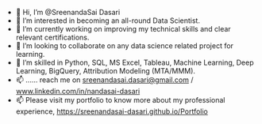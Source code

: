 - 👋 Hi, I’m @SreenandaSai Dasari             
- 👀 I’m interested in becoming an all-round Data Scientist.                     
- 🌱 I’m currently working on improving my technical skills and clear relevant certifications.                    
- 💞️ I’m looking to collaborate on any data science related project for learning.                   
- 💞️ I’m skilled in Python, SQL, MS Excel, Tableau, Machine Learning, Deep Learning, BigQuery, Attribution Modeling (MTA/MMM).         
- 📫 ...... reach me on sreenandasai.dasari@gmail.com / www.linkedin.com/in/nandasai-dasari     
- 📫 Please visit my portfolio to know more about my professional experience, https://sreenandasai-dasari.github.io/Portfolio    
    
  
  
<!---   
SreenandaSai-Dasari/SreenandaSai-Dasari is a ✨ special ✨ repository because its `README.md` (this file) appears on your GitHub profile.
You can click the Preview link to take a look at your changes.
--->
